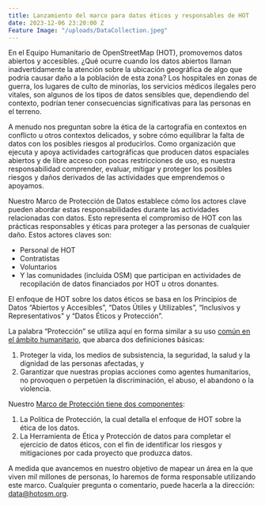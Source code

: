 ```yaml
---
title: Lanzamiento del marco para datos éticos y responsables de HOT
date: 2023-12-06 23:20:00 Z
Feature Image: "/uploads/DataCollection.jpeg"
---
```


En el Equipo Humanitario de OpenStreetMap (HOT), promovemos datos abiertos y accesibles. ¿Qué ocurre cuando los datos abiertos llaman inadvertidamente la atención sobre la ubicación geográfica de algo que podría causar daño a la población de esta zona? Los hospitales en zonas de guerra, los lugares de culto de minorías, los servicios médicos ilegales pero vitales, son algunos de los tipos de datos sensibles que, dependiendo del contexto, podrían tener consecuencias significativas para las personas en el terreno. 

A menudo nos preguntan sobre la ética de la cartografía en contextos en conflicto u otros contextos delicados, y sobre cómo equilibrar la falta de datos con los posibles riesgos al producirlos. Como organización que ejecuta y apoya actividades cartográficas que producen datos espaciales abiertos y de libre acceso con pocas restricciones de uso, es nuestra responsabilidad comprender, evaluar, mitigar y proteger los posibles riesgos y daños derivados de las actividades que emprendemos o apoyamos. 

Nuestro Marco de Protección de Datos establece cómo los actores clave pueden abordar estas responsabilidades durante las actividades relacionadas con datos. Esto representa el compromiso de HOT con las prácticas responsables y éticas para proteger a las personas de cualquier daño. Estos actores claves son:
* Personal de HOT
* Contratistas
* Voluntarios
* Y las comunidades (incluida OSM) que participan en actividades de recopilación de datos financiados por HOT u otros donantes. 

El enfoque de HOT sobre los datos éticos se basa en los Principios de Datos “Abiertos y Accesibles”, “Datos Útiles y Utilizables”, “Inclusivos y Representativos" y “Datos Éticos y Protección”. 

La palabra “Protección” se utiliza aquí en forma similar a su uso [común en el ámbito humanitario](https://www.unocha.org/es/themes/protection), que abarca dos definiciones básicas:
1. Proteger la vida, los medios de subsistencia, la seguridad, la salud y la dignidad de las personas afectadas, y 
2. Garantizar que nuestras propias acciones como agentes humanitarios, no provoquen o perpetúen la discriminación, el abuso, el abandono o la violencia. 

Nuestro [Marco de Protección tiene dos componentes](https://github.com/hotosm/data_protection_project/):
1. La Política de Protección, la cual detalla el enfoque de HOT sobre la ética de los datos.
2. La Herramienta de Ética y Protección de datos para completar el ejercicio de datos éticos, con el fin de identificar los riesgos y mitigaciones por cada proyecto que produzca datos. 

A medida que avancemos en nuestro objetivo de mapear un área en la que viven mil millones de personas, lo haremos de forma responsable utilizando este marco. Cualquier pregunta o comentario, puede hacerla a la dirección: [data@hotosm.org](data@hotosm.org). 